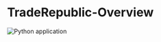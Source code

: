 # TradeRepublic-Overview

![Python application](https://github.com/Giebisch/TradeRepublic-Overview/workflows/Python%20application/badge.svg)
